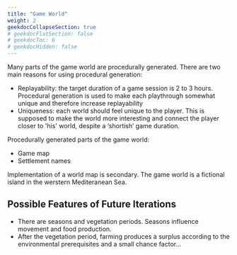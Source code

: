 ```yaml
---
title: "Game World"
weight: 2
geekdocCollapseSection: true
# geekdocFlatSection: false
# geekdocToc: 6
# geekdocHidden: false
---
```


Many parts of the game world are procedurally generated. There are two main reasons for using procedural generation:

* Replayability: the target duration of a game session is 2 to 3 hours. Procedural generation is used to make each playthrough somewhat unique and therefore increase replayability
* Uniqueness: each world should feel unique to the player. This is supposed to make the world more interesting and connect the player closer to 'his' world, despite a ‘shortish’ game duration.

Procedurally generated parts of the game world:

* Game map
* Settlement names

Implementation of a world map is secondary. The game world is a fictional island in the werstern Mediteranean Sea.

## Possible Features of Future Iterations

* There are seasons and vegetation periods. Seasons influence movement and food production.
* After the vegetation period, farming produces a surplus according to the environmental prerequisites and a small chance factor...
